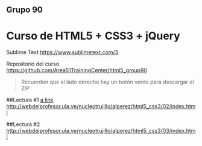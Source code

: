 ## Grupo 90
# Curso de HTML5 + CSS3 + jQuery

Sublime Text
https://www.sublimetext.com/3

Repositorio del curso
https://github.com/Area51TrainingCenter/html5_group90
> Recuerden que al lado derecho hay un botón verde para descargar el ZIP

##Lectura #1
[a link](https://github.com/user/repo/blob/branch/other_file.md)
http://webdelprofesor.ula.ve/nucleotrujillo/alperez/html5_css3/02/index.html

##Lectura #2
http://webdelprofesor.ula.ve/nucleotrujillo/alperez/html5_css3/03/index.html